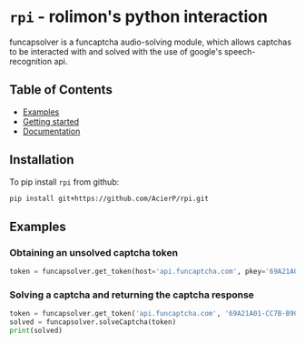 # `rpi` - rolimon's python interaction

funcapsolver is a funcaptcha audio-solving module, which allows captchas to be interacted with and solved with the use of google's speech-recognition api.

## Table of Contents

* [Examples](#Examples)
* [Getting started](#getting-started)
* [Documentation](#documentation)

## Installation

To pip install `rpi` from github:

```bash
pip install git+https://github.com/AcierP/rpi.git
```

## Examples

### Obtaining an unsolved captcha token
```python
token = funcapsolver.get_token(host='api.funcaptcha.com', pkey='69A21A01-CC7B-B9C6-0F9A-E7FA06677FFC')
```

### Solving a captcha and returning the captcha response
```python
token = funcapsolver.get_token('api.funcaptcha.com', '69A21A01-CC7B-B9C6-0F9A-E7FA06677FFC')
solved = funcapsolver.solveCaptcha(token)
print(solved)
```
